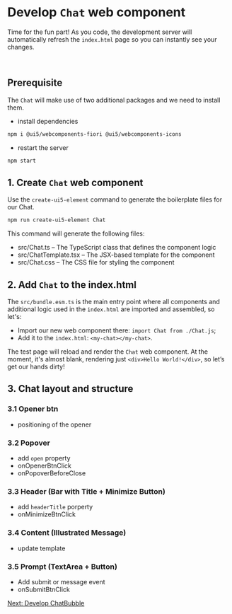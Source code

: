# Develop `Chat` web component

Time for the fun part! As you code, the development server will automatically refresh the `index.html` page
so you can instantly see your changes.

<br>

## Prerequisite

The `Chat` will make use of two additional packages and we need to install them.

- install dependencies

```sh
npm i @ui5/webcomponents-fiori @ui5/webcomponents-icons
```

- restart the server

```sh
npm start
```

## 1. Create `Chat` web component

Use the `create-ui5-element` command to generate the boilerplate files for our Chat.

```sh
npm run create-ui5-element Chat
```

This command will generate the following files:

- src/Chat.ts – The TypeScript class that defines the component logic
- src/ChatTemplate.tsx – The JSX-based template for the component
- src/Chat.css – The CSS file for styling the component

## 2. Add `Chat` to the index.html

The `src/bundle.esm.ts` is the main entry point where all components and additional logic
used in the `index.html` are imported and assembled, so let's:

- Import our new web component there: `import Chat from ./Chat.js`;
- Add it to the `index.html`: `<my-chat></my-chat>`.

The test page will reload and render the  `Chat` web component.
At the moment, it's almost blank, rendering just `<div>Hello World!</div>`,
so let’s get our hands dirty!

## 3. Chat layout and structure

### 3.1 Opener btn
 - positioning of the opener

### 3.2 Popover
- add `open` property
- onOpenerBtnClick
- onPopoverBeforeClose

### 3.3 Header (Bar with Title + Minimize Button)
- add `headerTitle` porperty
- onMinimizeBtnClick


### 3.4 Content (Illustrated Message)
- update template

### 3.5 Prompt (TextArea + Button)
- Add submit or message event
- onSubmitBtnClick

[Next: Develop ChatBubble](./3_Develop_ChatBubble.md)
